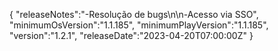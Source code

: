 {
  "releaseNotes":"-Resolução de bugs\n\n-Acesso via SSO",
  "minimumOsVersion":"1.1.185",
  "minimumPlayVersion":"1.1.185",
  "version":"1.2.1",
  "releaseDate":"2023-04-20T07:00:00Z"
}
